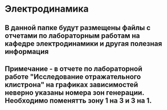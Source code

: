 # Электродинамика
## В данной папке будут размещены файлы с отчетами по лабораторным работам на кафедре электродинамики и другая полезная информация
## Примечание - в отчете по лабораторной работе "Исследование отражательного клистрона" на графиках зависимостей неверно указаны номера зон генерации. Необходимо поменятть зону 1 на 3 и 3 на 1. 
